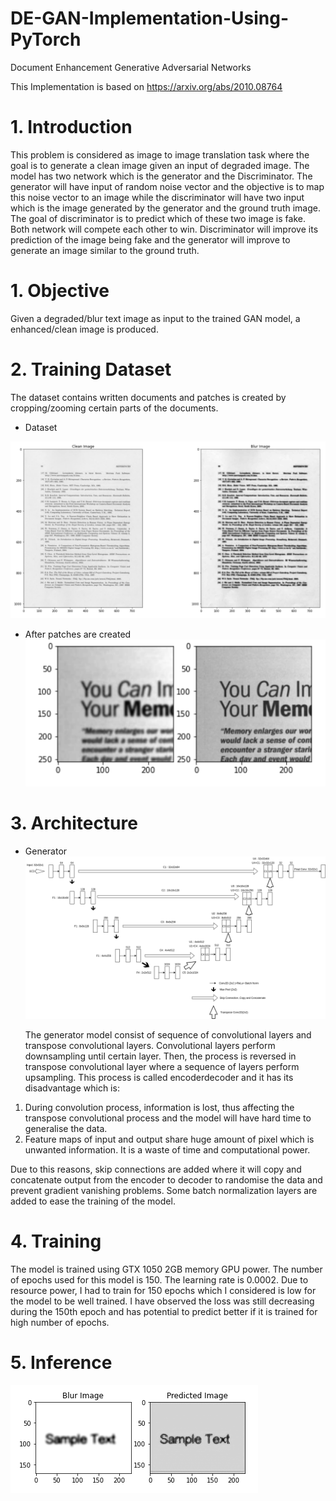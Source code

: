 # DE-GAN-Implementation-Using-PyTorch
Document Enhancement Generative Adversarial Networks

This Implementation is based on https://arxiv.org/abs/2010.08764 

# 1. Introduction

  This problem is considered as image to image translation task where the goal is to generate a clean
image given an input of degraded image. The model has two network which is the generator and the
Discriminator. The generator will have input of random noise vector and the objective is to map this
noise vector to an image while the discriminator will have two input which is the image generated by
the generator and the ground truth image. The goal of discriminator is to predict which of these two
image is fake. Both network will compete each other to win. Discriminator will improve its prediction
of the image being fake and the generator will improve to generate an image similar to the ground
truth.

# 1. Objective

Given a degraded/blur text image as input to the trained GAN model, a enhanced/clean image is produced.

 # 2. Training Dataset
The dataset contains written documents and patches is created by cropping/zooming certain parts of
the documents.

* Dataset
 
![Dataset](image/2.png)

* After patches are created
![Patch](image/1.png)

# 3. Architecture
* Generator
![Gen](image/4.png)
  
  The generator model consist of sequence of convolutional layers and transpose convolutional layers.
Convolutional layers perform downsampling until certain layer. Then, the process is reversed in transpose convolutional layer where a sequence of layers perform upsampling. This process is called encoderdecoder and it has its disadvantage which is:

1. During convolution process, information is lost, thus affecting the transpose convolutional process
and the model will have hard time to generalise the data.
2. Feature maps of input and output share huge amount of pixel which is unwanted information. It
is a waste of time and computational power.

Due to this reasons, skip connections are added where it will copy and concatenate output from
the encoder to decoder to randomise the data and prevent gradient vanishing problems. Some batch
normalization layers are added to ease the training of the model.
  
# 4. Training
The model is trained using GTX 1050 2GB memory GPU power. The number of epochs used for this
model is 150. The learning rate is 0.0002. Due to resource power, I had to train for 150 epochs which I
considered is low for the model to be well trained. I have observed the loss was still decreasing during
the 150th epoch and has potential to predict better if it is trained for high number of epochs.


# 5. Inference
![Result](image/5.png)



